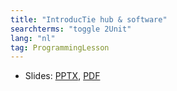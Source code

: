 ```yaml
---
title: "IntroducTie hub & software"
searchterms: "toggle 2Unit"
lang: "nl"
tag: ProgrammingLesson
---
```

 <ul>
 <li class="ng-binding">Slides:
 <a href="ProgrammingLessons/Introducte-hub-en-software.pptx">PPTX</a>,
 <a href="ProgrammingLessons/Introducte-hub-en-software.pdf">PDF</a>
 </li>
 </ul>
